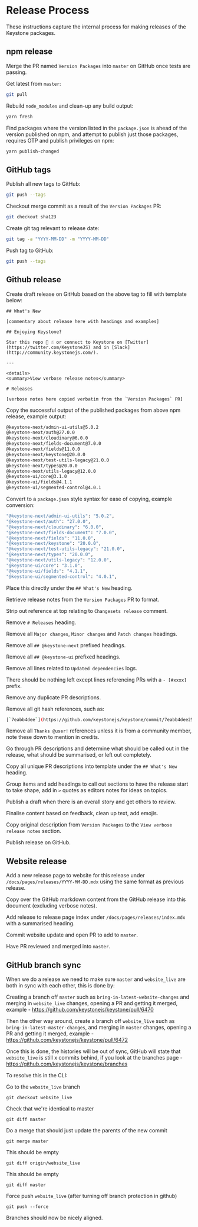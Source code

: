 # Release Process

These instructions capture the internal process for making releases of the Keystone packages.

## npm release

Merge the PR named `Version Packages` into `master` on GitHub once tests are passing.

Get latest from `master`:

```sh
git pull
```

Rebuild `node_modules` and clean-up any build output:

```sh
yarn fresh
```

Find packages where the version listed in the `package.json` is ahead of the version published on npm, and attempt to publish just those packages, requires OTP and publish privileges on npm:

```sh
yarn publish-changed
```

## GitHub tags

Publish all new tags to GitHub:

```sh
git push --tags
```

Checkout merge commit as a result of the `Version Packages` PR:

```sh
git checkout sha123
```

Create git tag relevant to release date:

```sh
git tag -a "YYYY-MM-DD" -m "YYYY-MM-DD"
```

Push tag to GitHub:

```sh
git push --tags
```

## Github release

Create draft release on GitHub based on the above tag to fill with template below:

```
## What's New

[commentary about release here with headings and examples]

## Enjoying Keystone?

Star this repo 🌟 ☝️ or connect to Keystone on [Twitter](https://twitter.com/KeystoneJS) and in [Slack](http://community.keystonejs.com/).

---

<details>
<summary>View verbose release notes</summary>

# Releases

[verbose notes here copied verbatim from the `Version Packages` PR]
```

Copy the successful output of the published packages from above npm release, example output:

```sh
@keystone-next/admin-ui-utils@5.0.2
@keystone-next/auth@27.0.0
@keystone-next/cloudinary@6.0.0
@keystone-next/fields-document@7.0.0
@keystone-next/fields@11.0.0
@keystone-next/keystone@20.0.0
@keystone-next/test-utils-legacy@21.0.0
@keystone-next/types@20.0.0
@keystone-next/utils-legacy@12.0.0
@keystone-ui/core@3.1.0
@keystone-ui/fields@4.1.1
@keystone-ui/segmented-control@4.0.1
```

Convert to a `package.json` style syntax for ease of copying, example conversion:

```sh
"@keystone-next/admin-ui-utils": "5.0.2",
"@keystone-next/auth": "27.0.0",
"@keystone-next/cloudinary": "6.0.0",
"@keystone-next/fields-document": "7.0.0",
"@keystone-next/fields": "11.0.0",
"@keystone-next/keystone": "20.0.0",
"@keystone-next/test-utils-legacy": "21.0.0",
"@keystone-next/types": "20.0.0",
"@keystone-next/utils-legacy": "12.0.0",
"@keystone-ui/core": "3.1.0",
"@keystone-ui/fields": "4.1.1",
"@keystone-ui/segmented-control": "4.0.1",
```

Place this directly under the `## What's New` heading.

Retrieve release notes from the `Version Packages` PR to format.

Strip out reference at top relating to `Changesets release` comment.

Remove `# Releases` heading.

Remove all `Major changes`, `Minor changes` and `Patch changes` headings.

Remove all `## @keystone-next` prefixed headings.

Remove all `## @keystone-ui` prefixed headings.

Remove all lines related to `Updated dependencies` logs.

There should be nothing left except lines referencing PRs with a `- [#xxxx]` prefix.

Remove any duplicate PR descriptions.

Remove all git hash references, such as:

```sh
[`7eabb4dee`](https://github.com/keystonejs/keystone/commit/7eabb4dee2552f7baf1e0024d82011b179d418d4)
```

Remove all `Thanks @user!` references unless it is from a community member, note these down to mention in credits.

Go through PR descriptions and determine what should be called out in the release, what should be summarised, or left out completely.

Copy all unique PR descriptions into template under the `## What's New` heading.

Group items and add headings to call out sections to have the release start to take shape, add in `>` quotes as editors notes for ideas on topics.

Publish a draft when there is an overall story and get others to review.

Finalise content based on feedback, clean up text, add emojis.

Copy original description from `Version Packages` to the `View verbose release notes` section.

Publish release on GitHub.

## Website release

Add a new release page to website for this release under `/docs/pages/releases/YYYY-MM-DD.mdx` using the same format as previous release.

Copy over the GitHub markdown content from the GitHub release into this document (excluding verbose notes).

Add release to release page index under `/docs/pages/releases/index.mdx` with a summarised heading.

Commit website update and open PR to add to `master`.

Have PR reviewed and merged into `master`.

## GitHub branch sync

When we do a release we need to make sure `master` and `website_live` are both in sync with each other, this is done by:

Creating a branch off `master` such as `bring-in-latest-website-changes` and merging in `website_live` changes, opening a PR and getting it merged, example - https://github.com/keystonejs/keystone/pull/6470

Then the other way around, create a branch off `website_live` such as `bring-in-latest-master-changes`, and merging in `master` changes, opening a PR and getting it merged, example - https://github.com/keystonejs/keystone/pull/6472

Once this is done, the histories will be out of sync, GitHub will state that `website_live` is still x commits behind, if you look at the branches page - https://github.com/keystonejs/keystone/branches

To resolve this in the CLI:

Go to the `website_live` branch

`git checkout website_live`

Check that we're identical to master

`git diff master`

Do a merge that should just update the parents of the new commit

`git merge master`

This should be empty

`git diff origin/website_live`

This should be empty

`git diff master`

Force push `website_live` (after turning off branch protection in github)

`git push --force`

Branches should now be nicely aligned.
